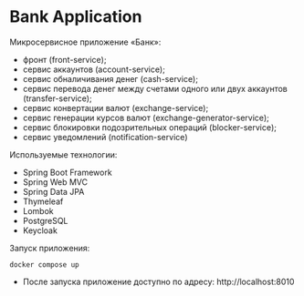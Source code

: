 # Bank Application
Микросервисное приложение «Банк»:
- фронт (front-service);
- сервис аккаунтов (account-service);
- сервис обналичивания денег (cash-service);
- сервис перевода денег между счетами одного или двух аккаунтов (transfer-service);
- сервис конвертации валют (exchange-service);
- сервис генерации курсов валют (exchange-generator-service);
- сервис блокировки подозрительных операций (blocker-service);
- сервис уведомлений (notification-service)

Используемые технологии:
- Spring Boot Framework
- Spring Web MVC
- Spring Data JPA
- Thymeleaf
- Lombok
- PostgreSQL
- Keycloak

Запуск приложения:
```
docker compose up
```

- После запуска приложение доступно по адресу: http://localhost:8010